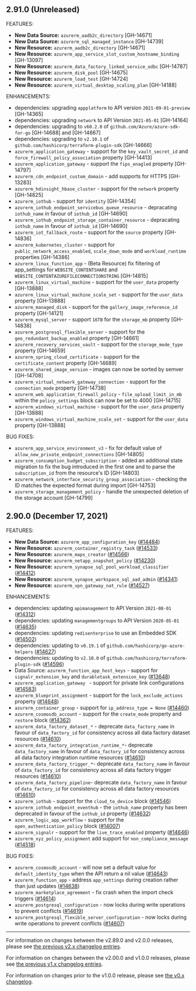 ## 2.91.0 (Unreleased)

FEATURES:

* **New Data Source:** `azurerm_aadb2c_directory` [GH-14671]
* **New Data Source:** `azurerm_sql_managed_instance` [GH-14739]
* **New Resource:** `azurerm_aadb2c_directory` [GH-14671]
* **New Resource:** `azurerm_app_service_slot_custom_hostname_binding` [GH-13097]
* **New Resource:** `azurerm_data_factory_linked_service_odbc` [GH-14787]
* **New Resource:** `azurerm_disk_pool` [GH-14675]
* **New Resource:** `azurerm_load_test` [GH-14724]
* **New Resource:** `azurerm_virtual_desktop_scaling_plan` [GH-14188]

ENHANCEMENTS:

* dependencies: upgrading `appplatform` to API version `2021-09-01-preview` [GH-14365]
* dependencies: upgrading `network` to API Version `2021-05-01` [GH-14164]
* dependencies: upgrading to `v60.2.0` of `github.com/Azure/azure-sdk-for-go` [GH-14688] and [GH-14667]
* dependencies: upgrading to `v2.10.1` of `github.com/hashicorp/terraform-plugin-sdk` [GH-14666]
* `azurerm_application_gateway` - support for the `key_vault_secret_id` and `force_firewall_policy_association` property [GH-14413]
* `azurerm_application_gateway` - support the `fips_enagled` property [GH-14797]
* `azurerm_cdn_endpoint_custom_domain` - add supports for HTTPS [GH-13283]
* `azurerm_hdinsight_hbase_cluster` - support for the `network` property [GH-14825]
* `azurerm_iothub` - support for `identity` [GH-14354]
* `azurerm_iothub_endpoint_servicebus_queue_resource` - depracating `iothub_name` in favour of `iothub_id` [GH-14690]
* `azurerm_iothub_endpoint_storage_container_resource` - depracating `iothub_name` in favour of `iothub_id` [GH-14690] 
* `azurerm_iot_fallback_route` - support for the `source` property [GH-14836]
* `azurerm_kubernetes_cluster` - support for `public_network_access_enabled`, `scale_down_mode` and `workload_runtime` properties [GH-14386]
* `azurerm_linux_function_app` - (Beta Resource) fix filtering of app_settings for `WEBSITE_CONTENTSHARE` and `WEBSITE_CONTENTAZUREFILECONNECTIONSTRING` [GH-14815]
* `azurerm_linux_virtual_machine` - support for the `user_data` property [GH-13888]
* `azurerm_linux_virtual_machine_scale_set` - support for the `user_data` property [GH-13888]
* `azurerm_managed_disk` - support for the `gallery_image_reference_id` property [GH-14121]
* `azurerm_mysql_server` - support `16TB` for the `storage_mb` property [GH-14838]
* `azurerm_postgresql_flexible_server` - support for the `geo_redundant_backup_enabled` property [GH-14661]
* `azurerm_recovery_services_vault` - support for the `storage_mode_type` property [GH-14659]
* `azurerm_spring_cloud_certificate` - support for the `certificate_content` property [GH-14689]
* `azurerm_shared_image_version` - images can now be sorted by semver [GH-14708]
* `azurerm_virtual_network_gateway_connection` - support for the `connection_mode` property [GH-14738]
* `azurerm_web_application_firewall_policy` - `file_upload_limit_in_mb` within the `policy_settings` block can now be set to 4000 [GH-14715]
* `azurerm_windows_virtual_machine` - support for the `user_data` property [GH-13888]
* `azurerm_windows_virtual_machine_scale_set` - support for the `user_data` property [GH-13888]



BUG FIXES:

* `azurerm_app_service_environment_v3` - fix for default value of `allow_new_private_endpoint_connections` [GH-14805]
* `azurerm_consumption_budget_subscription` - added an additional state migration to fix the bug introduced in the first one and to parse the `subscription_id` from the resource's ID [GH-14803]
* `azurerm_network_interface_security_group_association` - checking the ID matches the expected format during import [GH-14753]
* `azurerm_storage_management_policy` - handle the unexpected deletion of the storage account [GH-14799]

## 2.90.0 (December 17, 2021)

FEATURES:

* **New Data Source:** `azurerm_app_configuration_key` ([#14484](https://github.com/hashicorp/terraform-provider-azurerm/issues/14484))
* **New Resource:** `azurerm_container_registry_task` ([#14533](https://github.com/hashicorp/terraform-provider-azurerm/issues/14533))
* **New Resource:** `azurerm_maps_creator` ([#14566](https://github.com/hashicorp/terraform-provider-azurerm/issues/14566))
* **New Resource:** `azurerm_netapp_snapshot_policy` ([#14230](https://github.com/hashicorp/terraform-provider-azurerm/issues/14230))
* **New Resource:** `azurerm_synapse_sql_pool_workload_classifier` ([#14412](https://github.com/hashicorp/terraform-provider-azurerm/issues/14412))
* **New Resource:** `azurerm_synapse_workspace_sql_aad_admin` ([#14341](https://github.com/hashicorp/terraform-provider-azurerm/issues/14341))
* **New Resource:** `azurerm_vpn_gateway_nat_rule` ([#14527](https://github.com/hashicorp/terraform-provider-azurerm/issues/14527))

ENHANCEMENTS:

* dependencies: updating `apimanagement` to API Version `2021-08-01` ([#14312](https://github.com/hashicorp/terraform-provider-azurerm/issues/14312))
* dependencies: updating `managementgroups` to API Version `2020-05-01` ([#14635](https://github.com/hashicorp/terraform-provider-azurerm/issues/14635))
* dependencies: updating `redisenterprise` to use an Embedded SDK ([#14502](https://github.com/hashicorp/terraform-provider-azurerm/issues/14502))
* dependencies: updating to `v0.19.1` of `github.com/hashicorp/go-azure-helpers` ([#14627](https://github.com/hashicorp/terraform-provider-azurerm/issues/14627))
* dependencies: updating to `v2.10.0` of `github.com/hashicorp/terraform-plugin-sdk` ([#14596](https://github.com/hashicorp/terraform-provider-azurerm/issues/14596))
* Data Source: `azurerm_function_app_host_keys` - support for `signalr_extension_key` and `durabletask_extension_key` ([#13648](https://github.com/hashicorp/terraform-provider-azurerm/issues/13648))
* `azurerm_application_gateway ` - support for private link configurations ([#14583](https://github.com/hashicorp/terraform-provider-azurerm/issues/14583))
* `azurerm_blueprint_assignment` - support for the `lock_exclude_actions` property ([#14648](https://github.com/hashicorp/terraform-provider-azurerm/issues/14648))
* `azurerm_container_group` - support for `ip_address_type = None` ([#14460](https://github.com/hashicorp/terraform-provider-azurerm/issues/14460))
* `azurerm_cosmosdb_account` - support for the `create_mode` property and `restore` block ([#14362](https://github.com/hashicorp/terraform-provider-azurerm/issues/14362))
* `azurerm_data_factory_dataset_*` - deprecate `data_factory_name` in favour of `data_factory_id` for consistency across all data factory dataset resources ([#14610](https://github.com/hashicorp/terraform-provider-azurerm/issues/14610))
* `azurerm_data_factory_integration_runtime_*`- deprecate `data_factory_name` in favour of `data_factory_id` for consistency across all data factory integration runtime resources ([#14610](https://github.com/hashicorp/terraform-provider-azurerm/issues/14610))
* `azurerm_data_factory_trigger_*`- deprecate `data_factory_name` in favour of `data_factory_id` for consistency across all data factory trigger resources ([#14610](https://github.com/hashicorp/terraform-provider-azurerm/issues/14610))
* `azurerm_data_factory_pipeline`- deprecate `data_factory_name` in favour of `data_factory_id` for consistency across all data factory resources ([#14610](https://github.com/hashicorp/terraform-provider-azurerm/issues/14610))
* `azurerm_iothub` - support for the `cloud_to_device` block ([#14546](https://github.com/hashicorp/terraform-provider-azurerm/issues/14546))
* `azurerm_iothub_endpoint_eventhub` - the `iothub_name` property has been deprecated in favour of the `iothub_id` property ([#14632](https://github.com/hashicorp/terraform-provider-azurerm/issues/14632))
* `azurerm_logic_app_workflow` - support for the `open_authentication_policy` block ([#14007](https://github.com/hashicorp/terraform-provider-azurerm/issues/14007))
* `azurerm_signalr` - support for the `live_trace_enabled` property ([#14646](https://github.com/hashicorp/terraform-provider-azurerm/issues/14646))
* `azurerm_xyz_policy_assignment` add support for `non_compliance_message` ([#14518](https://github.com/hashicorp/terraform-provider-azurerm/issues/14518))

BUG FIXES:

* `azurerm_cosmosdb_account` - will now set a default value for `default_identity_type` when the API return a nil value ([#14643](https://github.com/hashicorp/terraform-provider-azurerm/issues/14643))
* `azurerm_function_app` - address `app_settings` during creation rather than just updates ([#14638](https://github.com/hashicorp/terraform-provider-azurerm/issues/14638))
* `azurerm_marketplace_agreement` - fix crash when the import check triggers ([#14614](https://github.com/hashicorp/terraform-provider-azurerm/issues/14614))
* `azurerm_postgresql_configuration` - now locks during write operations to prevent conflicts ([#14619](https://github.com/hashicorp/terraform-provider-azurerm/issues/14619))
* `azurerm_postgresql_flexible_server_configuration` - now locks during write operations to prevent conflicts ([#14607](https://github.com/hashicorp/terraform-provider-azurerm/issues/14607))

---

For information on changes between the v2.89.0 and v2.0.0 releases, please see [the previous v2.x changelog entries](https://github.com/hashicorp/terraform-provider-azurerm/blob/main/CHANGELOG-v2.md).

For information on changes between the v2.00.0 and v1.0.0 releases, please see [the previous v1.x changelog entries](https://github.com/hashicorp/terraform-provider-azurerm/blob/main/CHANGELOG-v1.md).

For information on changes prior to the v1.0.0 release, please see [the v0.x changelog](https://github.com/hashicorp/terraform-provider-azurerm/blob/main/CHANGELOG-v0.md).
